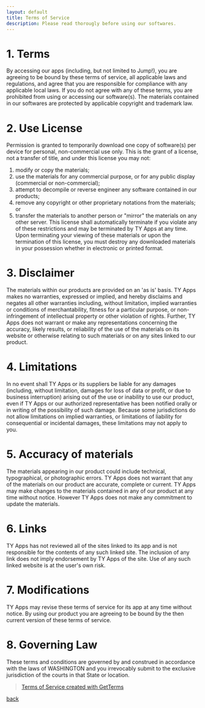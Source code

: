 ```yaml
---
layout: default
title: Terms of Service
description: Please read thorougly before using our softwares.
---
```

# 1. Terms

By accessing our apps (including, but not limited to Jump!), you are agreeing to be bound by these terms of service, all applicable laws and regulations, and agree that you are responsible for compliance with any applicable local laws. If you do not agree with any of these terms, you are prohibited from using or accessing our software(s). The materials contained in our softwares are protected by applicable copyright and trademark law.

# 2. Use License
Permission is granted to temporarily download one copy of software(s) per device for personal, non-commercial use only. This is the grant of a license, not a transfer of title, and under this license you may not:
1. modify or copy the materials;
2. use the materials for any commercial purpose, or for any public display (commercial or non-commercial);
3. attempt to decompile or reverse engineer any software contained in our products;
4. remove any copyright or other proprietary notations from the materials; or
5. transfer the materials to another person or "mirror" the materials on any other server.
This license shall automatically terminate if you violate any of these restrictions and may be terminated by TY Apps at any time. Upon terminating your viewing of these materials or upon the termination of this license, you must destroy any downloaded materials in your possession whether in electronic or printed format.

# 3. Disclaimer
The materials within our products are provided on an 'as is' basis. TY Apps makes no warranties, expressed or implied, and hereby disclaims and negates all other warranties including, without limitation, implied warranties or conditions of merchantability, fitness for a particular purpose, or non-infringement of intellectual property or other violation of rights.
Further, TY Apps does not warrant or make any representations concerning the accuracy, likely results, or reliability of the use of the materials on its website or otherwise relating to such materials or on any sites linked to our product.

# 4. Limitations
In no event shall TY Apps or its suppliers be liable for any damages (including, without limitation, damages for loss of data or profit, or due to business interruption) arising out of the use or inability to use our product, even if TY Apps or our authorized representative has been notified orally or in writing of the possibility of such damage. Because some jurisdictions do not allow limitations on implied warranties, or limitations of liability for consequential or incidental damages, these limitations may not apply to you.

# 5. Accuracy of materials
The materials appearing in our product could include technical, typographical, or photographic errors. TY Apps does not warrant that any of the materials on our product are accurate, complete or current. TY Apps may make changes to the materials contained in any of our product at any time without notice. However TY Apps does not make any commitment to update the materials.

# 6. Links
TY Apps has not reviewed all of the sites linked to its app and is not responsible for the contents of any such linked site. The inclusion of any link does not imply endorsement by TY Apps of the site. Use of any such linked website is at the user's own risk.

# 7. Modifications
TY Apps may revise these terms of service for its app at any time without notice. By using our product you are agreeing to be bound by the then current version of these terms of service.

# 8. Governing Law
These terms and conditions are governed by and construed in accordance with the laws of WASHINGTON and you irrevocably submit to the exclusive jurisdiction of the courts in that State or location.

>[Terms of Service created with GetTerms](https://getterms.io/)

[back](./)









